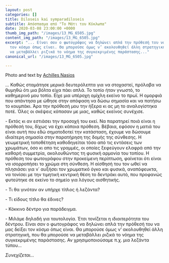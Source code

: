 ```yaml
---
layout: post
categories: []
title: Diloseis kai symparadiloseis
subtitle: Απόσπασμα από "Το Μάτι του Κύκλωπα"
date: 2020-03-08 23:00:00 +0000
thumb_img_path: "/images/13_MG_6505.jpg"
content_img_path: "/images/13_MG_6505.jpg"
excerpt: "... Είναι σαν ο φωτογράφος να δηλώνει απλά την πρόθεσή του να μας δείξει
  τον κόσμο όπως είναι. Θα μπορούσε όμως ν’ ακολουθηθεί άλλη στρατηγική, που θα μπορούσε
  να μεταβάλλει ριζικά το νόημα της συγκεκριμένης παράστασης..."
canonical_url: "/images/13_MG_6505.jpg"

---
```

Photo and text by <a href="https://anikon.org/" target="blank">Achilles Nasios</a>


... Καθώς σταμάτησε μερικά δευτερόλεπτα για να στοχαστεί, πρόλαβα να θυμηθώ ότι μια βόλτα είχα πάει απλά. Το τοπίο ήταν γνωστό, το καθημερινό μου τοπίο. Είχε μια υπέροχη ομίχλη εκείνο το πρωϊ. Η ομορφιά που απάντησα με ώθησε στην απόφαση να δώσω σημασία και να πατήσω το κουμπάκι. Άρα την πρόθεσή μου την ήξερα κι ας μη το αναλογίστηκα ποτέ. Όλες οι σκέψεις κόπασαν με μιας, καθώς εκείνος συνέχισε.

\- Εκτός κι αν εστιάσει την προσοχή του εκεί. Να παρατηρεί ποιά είναι η πρόθεσή του, δίχως να έχει κάποια πρόθεση. Βέβαια, εφόσον η ματιά του είναι αυτή που εδώ σηματοδοτεί την κατάσταση, έχουμε να δώσουμε ιδιαίτερη σημασία στην παρατήρηση της δομής της σύνθεσης. Η γεωμετρική τοποθέτηση καθοδηγείται τόσο από τις εντάσεις των χρωμάτων, όσο κι απο τις γραμμές, οι οποίες ξεφεύγουν ελαφρά από την καθαρή συμμετρία, ακολουθώντας τη φυσική αρμονία του τοπίου. Η πρόθεση του φωτογράφου στην προκείμενη περίπτωση, φαίνεται ότι είναι να ισορροπήσει το χρώμα στη σύνθεση. Η αίσθησή του τον ωθεί να πλησιάσει για ν΄ αυξήσει τον χρωματικό όγκο και φυσικά, αναπόφευκτα, να τονίσει με την τιμητική κεντρική θέση το δεντράκι αυτό, που προφανώς φυτεύτηκε σε εκείνο το σημείο για λόγους αισθητικής.

\- Τι θα γινόταν αν υπήρχε τίτλος ή λεζάντα?

\- Τι είδους τίτλο θα έδινες?

\- Κόκκινο δέντρο για παράδειγμα.

\- Μιλάμε δηλαδή για ταυτολογία. Έτσι τονίζεται η ιδιαιτερότητα του δέντρου. Είναι σαν ο φωτογράφος να δηλώνει απλά την πρόθεσή του να μας δείξει τον κόσμο όπως είναι. Θα μπορούσε όμως ν’ ακολουθηθεί άλλη στρατηγική, που θα μπορούσε να μεταβάλλει ριζικά το νόημα της συγκεκριμένης παράστασης. Αν χρησιμοποιούσαμε π.χ. μια λεζάντα τύπου…

_Συνεχίζεται..._